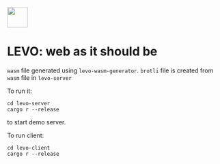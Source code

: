 <img src="https://raw.githubusercontent.com/velostudio/levo/main/levo.png" width="48" />

# LEVO: web as it should be

`wasm` file generated using `levo-wasm-generator`.
`brotli` file is created from `wasm` file in `levo-server`

To run it:

`cd levo-server`  
`cargo r --release`

to start demo server.

To run client:

`cd levo-client`  
`cargo r --release`
